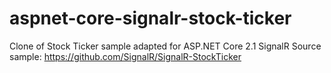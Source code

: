 # aspnet-core-signalr-stock-ticker
Clone of Stock Ticker sample adapted for ASP.NET Core 2.1 SignalR
Source sample: https://github.com/SignalR/SignalR-StockTicker

